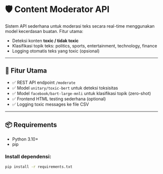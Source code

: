 # 🛡️ Content Moderator API

Sistem API sederhana untuk moderasi teks secara real-time menggunakan model kecerdasan buatan. Fitur utama:
- Deteksi konten **toxic / tidak toxic**
- Klasifikasi topik teks: politics, sports, entertainment, technology, finance
- Logging otomatis teks yang toxic (opsional)

---

## 🚀 Fitur Utama

- ✅ REST API endpoint `/moderate`
- ✅ Model `unitary/toxic-bert` untuk deteksi toksisitas
- ✅ Model `facebook/bart-large-mnli` untuk klasifikasi topik (zero-shot)
- ✅ Frontend HTML testing sederhana (optional)
- ✅ Logging toxic messages ke file CSV

---

## 📦 Requirements

- Python 3.10+
- pip

### Install dependensi:
```bash
pip install -r requirements.txt
